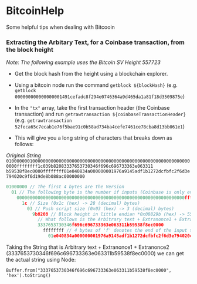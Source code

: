 # BitcoinHelp
Some helpful tips when dealing with Bitcooin


### Extracting the Arbitary Text, for a Coinbase transaction, from the block height

*Note: The following example uses the Bitcoin SV Height 557723*

- Get the block hash from the height using a blockchain explorer.

- Using a bitcoin node run the command `getblock ${blockHash}` (e.g. `getblock 000000000000000001491cefadc8f294e0746364a9d465da1a81f18d3509875e`)

- In the `"tx"` array, take the first transaction header (the Coinbase transaction) and run `getrawtransaction ${coinbaseTransactionHeader}` (e.g. `getrawtransaction 52feca65c7ecab1e76f5bae91c0b58ad734ba4cefe7461ce78cba8d13bb061e1`)

- This will give you a long string of characters that breaks down as follows:


*Original String*
```01000000010000000000000000000000000000000000000000000000000000000000000000ffffffff1c039b82083337653730346f696c696733363e063311 b59538f8ec0000ffffffff01e040834a000000001976a9145adf1b1272dcfbfc2f6d3e794020c9f6d19de8b088ac00000000```

```js
01000000 // The first 4 bytes are the Version
  01 // The following byte is the number if inputs (Coinbase is only ever 1 input)
    0000000000000000000000000000000000000000000000000000000000000000ffffffff // The coinbase input is always the same
      1c // Size (0x1c (hex) -> 28 (decimal) bytes)
        03 // Push script size (0x03 (hex) -> 3 (decimal) bytes)
          9b8208 // Block height in little endian *0x08829b (hex) -> 557723 (decimal)*
            // What follows is the Arbitrary text + Extranonce1 + Extranonce2
            3337653730346f696c696733363e063311b59538f8ec0000
              ffffffff // 4 bytes of 'f' denotes the end of the input transaction 
                01e040834a000000001976a9145adf1b1272dcfbfc2f6d3e794020c9f6d19de8b088ac00000000 // Output transaction
```             
                
Taking the String that is Arbitrary text + Extranonce1 + Extranonce2 (3337653730346f696c696733363e063311b59538f8ec0000) we can get the actual string using Node:

  `Buffer.from("3337653730346f696c696733363e063311b59538f8ec0000", 'hex').toString()`
